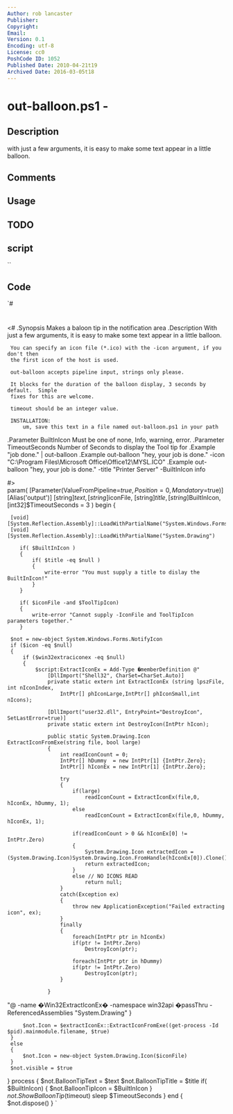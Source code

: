 ```yaml
---
Author: rob lancaster
Publisher: 
Copyright: 
Email: 
Version: 0.1
Encoding: utf-8
License: cc0
PoshCode ID: 1052
Published Date: 2010-04-21t19
Archived Date: 2016-03-05t18
---
```


# out-balloon.ps1 - 

## Description

with just a few arguments, it is easy to make some text appear in a little balloon.

## Comments



## Usage



## TODO



## script

``

## Code

`#
 #
 <#
 .Synopsis
     Makes a baloon tip in the notification area
 .Description
     With just a few arguments, it is easy to make some text appear in a little balloon.
     
     You can specify an icon file (*.ico) with the -icon argument, if you don't then 
     the first icon of the host is used.
     
     out-balloon accepts pipeline input, strings only please.
     
     It blocks for the duration of the balloon display, 3 seconds by default.  Simple
     fixes for this are welcome.
     
     timeout should be an integer value.
     
     INSTALLATION:
         um, save this text in a file named out-balloon.ps1 in your path
         
 .Parameter BuiltInIcon
 		Must be one of none, Info, warning, error.
 .Parameter TimeoutSeconds
 		Number of Seconds to display the Tool tip for
 .Example        
     "job done." | out-balloon
 .Example 
     out-balloon "hey, your job is done." -icon "C:\Program Files\Microsoft Office\Office12\MYSL.ICO"
 .Example 
     out-balloon "hey, your job is done."  -title "Printer Server" -BuiltInIcon info 
 
 #>    
 param(
     [Parameter(ValueFromPipeline=$true,Position=0,Mandatory=$true)]
     [Alias('output')]
     [string]$text,
     [string]$iconFile,
     [string]$title,
     [string]$BuiltInIcon,
     [int32]$TimeoutSeconds = 3
     )
 begin
 {
     
     [void] [System.Reflection.Assembly]::LoadWithPartialName("System.Windows.Forms")
     [void] [System.Reflection.Assembly]::LoadWithPartialName("System.Drawing")
 
 		if( $BuiltInIcon )
 		{
 			if( $title -eq $null )
 			{
 				write-error "You must supply a title to dislay the BuiltInIcon!"
 			} 
 		}
 		
 		if( $iconFile -and $ToolTipIcon)
 		{
 			write-error "Cannot supply -IconFile and ToolTipIcon parameters together."
 		}
 
     $not = new-object System.Windows.Forms.NotifyIcon
     if ($icon -eq $null)
     {
         if ($win32extraciconex -eq $null)
         {
             $script:ExtractIconEx = Add-Type �memberDefinition @"
                 [DllImport("Shell32", CharSet=CharSet.Auto)]
                 private static extern int ExtractIconEx (string lpszFile, int nIconIndex,
                     IntPtr[] phIconLarge,IntPtr[] phIconSmall,int nIcons);
 
                 [DllImport("user32.dll", EntryPoint="DestroyIcon", SetLastError=true)]
                 private static extern int DestroyIcon(IntPtr hIcon);
 
                 public static System.Drawing.Icon ExtractIconFromExe(string file, bool large)
                 {
                     int readIconCount = 0;
                     IntPtr[] hDummy  = new IntPtr[1] {IntPtr.Zero};
                     IntPtr[] hIconEx = new IntPtr[1] {IntPtr.Zero};
 
                     try
                     {
                         if(large)
                             readIconCount = ExtractIconEx(file,0, hIconEx, hDummy, 1);
                         else
                             readIconCount = ExtractIconEx(file,0, hDummy, hIconEx, 1);
 
                         if(readIconCount > 0 && hIconEx[0] != IntPtr.Zero)
                         {
                             System.Drawing.Icon extractedIcon = (System.Drawing.Icon)System.Drawing.Icon.FromHandle(hIconEx[0]).Clone();
                             return extractedIcon;
                         }
                         else // NO ICONS READ
                             return null;
                     }
                     catch(Exception ex)
                     {
                         throw new ApplicationException("Failed extracting icon", ex);
                     }
                     finally
                     {
                         foreach(IntPtr ptr in hIconEx)
                         if(ptr != IntPtr.Zero)
                             DestroyIcon(ptr);
 
                         foreach(IntPtr ptr in hDummy)
                         if(ptr != IntPtr.Zero)
                             DestroyIcon(ptr);
                     }
                 
                 }
 "@  -name �Win32ExtractIconEx� -namespace win32api �passThru -ReferencedAssemblies "System.Drawing"
         }
 
         $not.Icon = $extractIconEx::ExtractIconFromExe((get-process -Id $pid).mainmodule.filename, $true)
     }
     else
     {
         $not.Icon = new-object System.Drawing.Icon($iconFile)
     }
     $not.visible = $true
 }
 process
 {
     $not.BalloonTipText  = $text
     $not.BalloonTipTitle = $title
     if( $BuiltInIcon) { $not.BalloonTipIcon  = $BuiltInIcon }
     $not.ShowBalloonTip($timeout)
     sleep $TimeoutSeconds
 }
 end
 {
     $not.dispose()
 }
`

